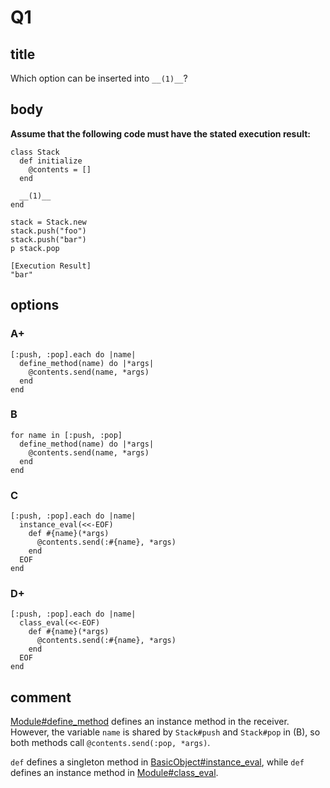# Q1

## title

Which option can be inserted into `__(1)__`?

## body

**Assume that the following code must have the stated execution result:** 

```
class Stack
  def initialize
    @contents = []
  end

  __(1)__
end

stack = Stack.new
stack.push("foo")
stack.push("bar")
p stack.pop

[Execution Result]
"bar"
```

## options

### A+

```
[:push, :pop].each do |name|
  define_method(name) do |*args|
    @contents.send(name, *args)
  end
end
```

### B

```
for name in [:push, :pop]
  define_method(name) do |*args|
    @contents.send(name, *args)
  end
end
```

### C

```
[:push, :pop].each do |name|
  instance_eval(<<-EOF)
    def #{name}(*args)
      @contents.send(:#{name}, *args)
    end
  EOF
end
```

### D+

```
[:push, :pop].each do |name|
  class_eval(<<-EOF)
    def #{name}(*args)
      @contents.send(:#{name}, *args)
    end
  EOF
end
```

## comment

[Module#define_method](https://docs.ruby-lang.org/en/3.1/Module.html#method-i-define_method) defines an instance method in the receiver. However, the variable `name` is shared by `Stack#push` and `Stack#pop` in (B), so both methods call `@contents.send(:pop, *args)`.

`def` defines a singleton method in [BasicObject#instance_eval](https://docs.ruby-lang.org/en/3.1/BasicObject.html#method-i-instance_eval), while `def` defines an instance method in [Module#class_eval](https://docs.ruby-lang.org/en/3.1/Module.html#method-i-class_eval).